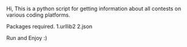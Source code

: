 Hi, This is a python script for getting information about all contests on various coding platforms.

Packages required.
1.urllib2
2.json

Run and Enjoy :)
